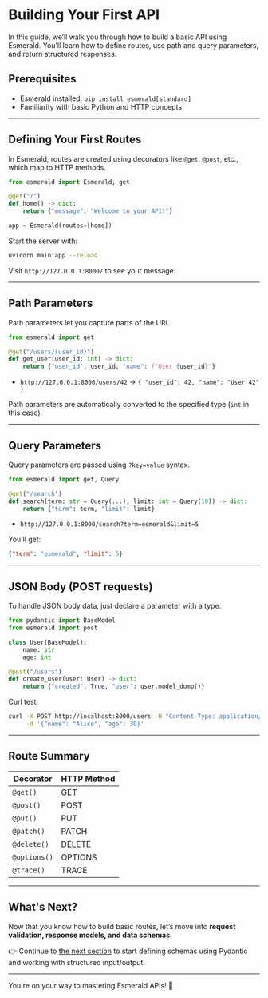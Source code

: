 # Building Your First API

In this guide, we’ll walk you through how to build a basic API using Esmerald. You’ll learn how to define routes,
use path and query parameters, and return structured responses.

## Prerequisites

- Esmerald installed: `pip install esmerald[standard]`
- Familiarity with basic Python and HTTP concepts

---

## Defining Your First Routes

In Esmerald, routes are created using decorators like `@get`, `@post`, etc., which map to HTTP methods.

```python
from esmerald import Esmerald, get

@get("/")
def home() -> dict:
    return {"message": "Welcome to your API!"}

app = Esmerald(routes=[home])
```

Start the server with:
```bash
uvicorn main:app --reload
```

Visit `http://127.0.0.1:8000/` to see your message.

---

## Path Parameters

Path parameters let you capture parts of the URL.

```python
from esmerald import get

@get("/users/{user_id}")
def get_user(user_id: int) -> dict:
    return {"user_id": user_id, "name": f"User {user_id}"}
```

- `http://127.0.0.1:8000/users/42` → `{ "user_id": 42, "name": "User 42" }`

Path parameters are automatically converted to the specified type (`int` in this case).

---

## Query Parameters

Query parameters are passed using `?key=value` syntax.

```python
from esmerald import get, Query

@get("/search")
def search(term: str = Query(...), limit: int = Query(10)) -> dict:
    return {"term": term, "limit": limit}
```

- `http://127.0.0.1:8000/search?term=esmerald&limit=5`

You’ll get:
```json
{"term": "esmerald", "limit": 5}
```

---

## JSON Body (POST requests)

To handle JSON body data, just declare a parameter with a type.

```python
from pydantic import BaseModel
from esmerald import post

class User(BaseModel):
    name: str
    age: int

@post("/users")
def create_user(user: User) -> dict:
    return {"created": True, "user": user.model_dump()}
```

Curl test:
```bash
curl -X POST http://localhost:8000/users -H "Content-Type: application/json" \
     -d '{"name": "Alice", "age": 30}'
```

---

## Route Summary

| Decorator | HTTP Method |
|----------|-------------|
| `@get()` | GET         |
| `@post()`| POST        |
| `@put()` | PUT         |
| `@patch()`| PATCH      |
| `@delete()`| DELETE    |
| `@options()`| OPTIONS  |
| `@trace()` | TRACE     |

---

## What's Next?

Now that you know how to build basic routes, let’s move into **request validation, response models, and data schemas**.

👉 Continue to [the next section](03-request-and-response-models.md) to start defining schemas using Pydantic and working with structured input/output.

---

You're on your way to mastering Esmerald APIs! 💚
